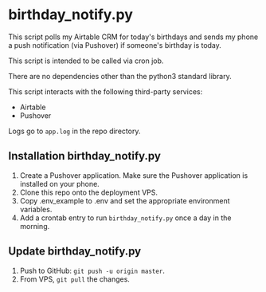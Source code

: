 # birthday_notify.py
This script polls my Airtable CRM for today's birthdays and sends my phone a push notification (via Pushover) if someone's birthday is today. 

This script is intended to be called via cron job. 

There are no dependencies other than the python3 standard library.

This script interacts with the following third-party services:
- Airtable
- Pushover

Logs go to `app.log` in the repo directory. 

## Installation birthday_notify.py 
1. Create a Pushover application. Make sure the Pushover application is installed on your phone.
2. Clone this repo onto the deployment VPS.
3. Copy .env_example to .env and set the appropriate environment variables. 
4. Add a crontab entry to run `birthday_notify.py` once a day in the morning.

## Update birthday_notify.py 
1. Push to GitHub: `git push -u origin master`.
2. From VPS, `git pull` the changes.